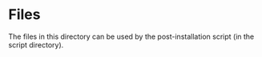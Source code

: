 Files
=====

The files in this directory can be used by the post-installation script (in the script directory).
